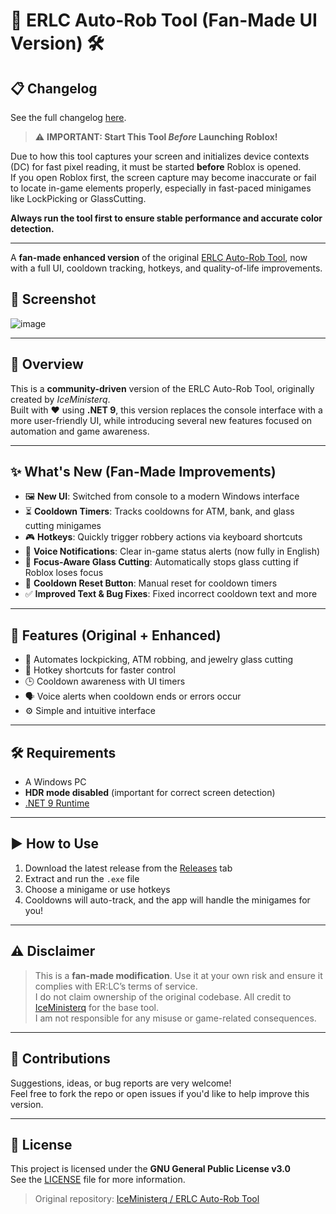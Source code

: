 # 🤖 ERLC Auto-Rob Tool (Fan-Made UI Version) 🛠️

## 📋 Changelog

See the full changelog [here](./CHANGELOG.md).

> ⚠️ **IMPORTANT: Start This Tool *Before* Launching Roblox!**

Due to how this tool captures your screen and initializes device contexts (DC) for fast pixel reading, it must be started **before** Roblox is opened.  
If you open Roblox first, the screen capture may become inaccurate or fail to locate in-game elements properly, especially in fast-paced minigames like LockPicking or GlassCutting.

**Always run the tool first to ensure stable performance and accurate color detection.**


---
A **fan-made enhanced version** of the original [ERLC Auto-Rob Tool](https://github.com/IceMinisterq/ERLC-Auto-Rob-Tool), now with a full UI, cooldown tracking, hotkeys, and quality-of-life improvements.



## 📸 Screenshot
![image](https://github.com/user-attachments/assets/22b17b43-09b0-4f9c-aa20-ab945ee3e814)



---

## 🧩 Overview

This is a **community-driven** version of the ERLC Auto-Rob Tool, originally created by *IceMinisterq*.  
Built with ❤️ using **.NET 9**, this version replaces the console interface with a more user-friendly UI, while introducing several new features focused on automation and game awareness.

---

## ✨ What's New (Fan-Made Improvements)

- 🖼️ **New UI**: Switched from console to a modern Windows interface
- ⏳ **Cooldown Timers**: Tracks cooldowns for ATM, bank, and glass cutting minigames
- 🎮 **Hotkeys**: Quickly trigger robbery actions via keyboard shortcuts
- 🎤 **Voice Notifications**: Clear in-game status alerts (now fully in English)
- 🛑 **Focus-Aware Glass Cutting**: Automatically stops glass cutting if Roblox loses focus
- 🔄 **Cooldown Reset Button**: Manual reset for cooldown timers
- ✅ **Improved Text & Bug Fixes**: Fixed incorrect cooldown text and more

---

## 🔧 Features (Original + Enhanced)

- 🚀 Automates lockpicking, ATM robbing, and jewelry glass cutting
- 🎯 Hotkey shortcuts for faster control
- 🕒 Cooldown awareness with UI timers
- 🗣️ Voice alerts when cooldown ends or errors occur
- ⚙️ Simple and intuitive interface

---

## 🛠 Requirements

- A Windows PC  
- **HDR mode disabled** (important for correct screen detection)  
- [.NET 9 Runtime](https://dotnet.microsoft.com/en-us/download/dotnet/9.0)

---

## ▶️ How to Use

1. Download the latest release from the [Releases](../../releases) tab  
2. Extract and run the `.exe` file  
3. Choose a minigame or use hotkeys  
4. Cooldowns will auto-track, and the app will handle the minigames for you!

---

## ⚠️ Disclaimer

> This is a **fan-made modification**. Use it at your own risk and ensure it complies with ER:LC’s terms of service.  
> I do not claim ownership of the original codebase. All credit to [IceMinisterq](https://github.com/IceMinisterq) for the base tool.  
> I am not responsible for any misuse or game-related consequences.

---

## 🤝 Contributions

Suggestions, ideas, or bug reports are very welcome!  
Feel free to fork the repo or open issues if you'd like to help improve this version.

---

## 📄 License

This project is licensed under the **GNU General Public License v3.0**  
See the [LICENSE](./LICENSE) file for more information.

> Original repository: [IceMinisterq / ERLC Auto-Rob Tool](https://github.com/IceMinisterq/ERLC-Auto-Rob-Tool)
